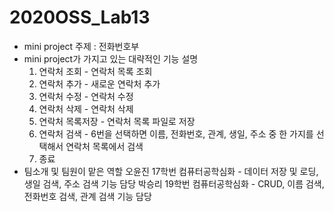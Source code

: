 # 2020OSS_Lab13
- mini project 주제 : 전화번호부
- mini project가 가지고 있는 대략적인 기능 설명
  1. 연락처 조회 - 연락처 목록 조회
  2. 연락처 추가 - 새로운 연락처 추가
  3. 연락처 수정 - 연락처 수정
  4. 연락처 삭제 - 연락처 삭제
  5. 연락처 목록저장 - 연락처 목록 파일로 저장
  6. 연락처 검색 - 6번을 선택하면 이름, 전화번호, 관계, 생일, 주소 중 한 가지를 선택해서 연락처 목록에서 검색
  7. 종료
- 팀소개 및 팀원이 맡은 역할
  오윤진 17학번 컴퓨터공학심화 - 데이터 저장 및 로딩, 생일 검색, 주소 검색 기능 담당
  박승리 19학번 컴퓨터공학심화 - CRUD, 이름 검색, 전화번호 검색, 관계 검색 기능 담당

